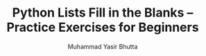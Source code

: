 ---
layout: fill-blanks
title: "Python Lists Fill in the Blanks – Practice Exercises for Beginners"
description: Sharpen your Python list skills with fill-in-the-blank exercises. Practice indexing, slicing, list methods, and more to reinforce your understanding of core list operations in Python.
keywords: Python list fill in the blanks, Python list practice, beginner Python list exercises, Python list operations quiz, list methods Python practice, fill in the blanks Python lists, Python coding exercises, learn Python list manipulation
author: "Muhammad Yasir Bhutta"
toc: toc/python.html
topic: "lists"
course: "python"
prev: /python/docs/lists/practice-and-progress/true-false-lists.html
next: /python/docs/lists/practice-and-progress/mcqs-lists.html
show_practice_progress: true
show_mini_project: null
show_toc: true
breadcrumb:
  - title: Home
    url: /
  - title: python
    url: /python/
  - title: lists
    url: /python/docs/lists/
---